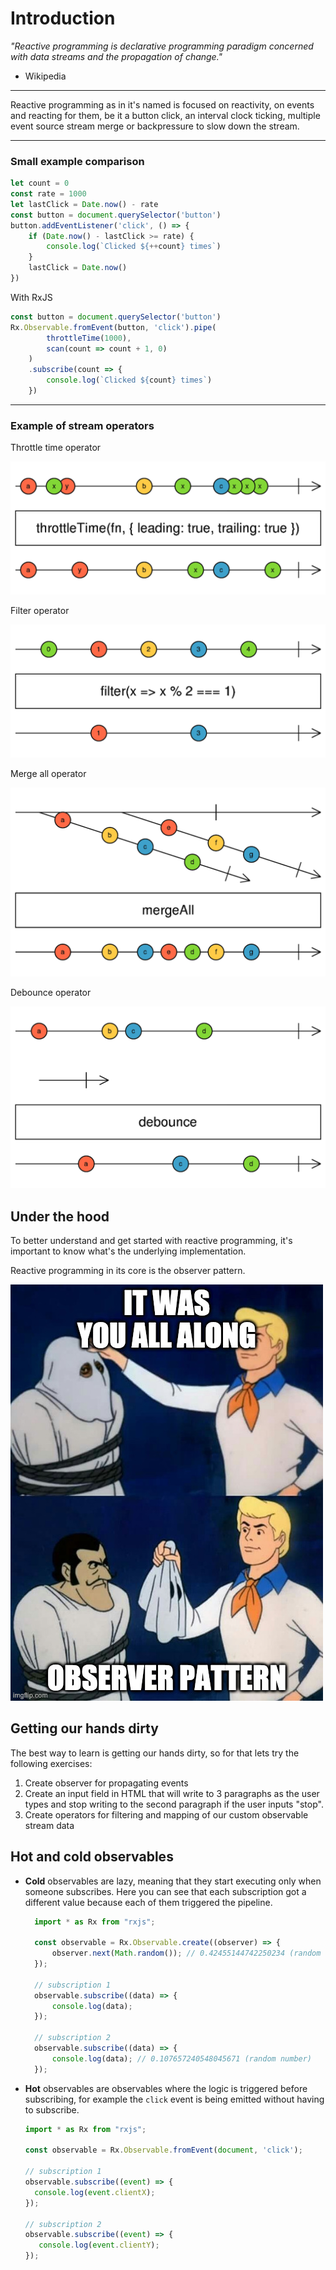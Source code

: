 # Introduction

_"Reactive programming is declarative programming paradigm concerned with data streams and the propagation of change."_

- Wikipedia

---

Reactive programming as in it's named is focused on reactivity, on events and reacting for them, be it a button click,
an interval clock ticking, multiple event source stream merge or backpressure to slow down the stream.

---

### Small example comparison

```javascript
let count = 0
const rate = 1000
let lastClick = Date.now() - rate
const button = document.querySelector('button')
button.addEventListener('click', () => {
    if (Date.now() - lastClick >= rate) {
        console.log(`Clicked ${++count} times`)
    }
    lastClick = Date.now()
})
```

With RxJS

```javascript
const button = document.querySelector('button')
Rx.Observable.fromEvent(button, 'click').pipe(
        throttleTime(1000),
        scan(count => count + 1, 0)
    )
    .subscribe(count => {
        console.log(`Clicked ${count} times`)
    })
```

---

### Example of stream operators

Throttle time operator

![Throttle time operator](assets/throttleTime.png)

Filter operator

![Filter operator](assets/filter.png)

Merge all operator

![Merge all operator](assets/mergeAll.png)

Debounce operator

![Debounce operator](assets/debounce.png)

## Under the hood

To better understand and get started with reactive programming, it's important to know what's the underlying
implementation.

Reactive programming in its core is the observer pattern.

![Under the hood](./assets/observer_pattern.jpg)

## Getting our hands dirty

The best way to learn is getting our hands dirty, so for that lets try the following exercises:

1. Create observer for propagating events
2. Create an input field in HTML that will write to 3 paragraphs as the user types and stop writing to the second
   paragraph if the user inputs "stop".
3. Create operators for filtering and mapping of our custom observable stream data

## Hot and cold observables

- **Cold** observables are lazy, meaning that they start executing only when someone subscribes. Here you can see that
  each subscription got a different value because each of them triggered the pipeline.
  ```javascript
    import * as Rx from "rxjs";
   
    const observable = Rx.Observable.create((observer) => {
        observer.next(Math.random()); // 0.42455144742250234 (random number)
    });
   
    // subscription 1
    observable.subscribe((data) => {
        console.log(data);
    });
   
    // subscription 2
    observable.subscribe((data) => {
        console.log(data); // 0.107657240548045671 (random number)
    });
  ```
- **Hot** observables are observables where the logic is triggered before subscribing, for example the `click` event is
  being emitted without having to subscribe.
   ```javascript
   import * as Rx from "rxjs";
   
   const observable = Rx.Observable.fromEvent(document, 'click');
   
   // subscription 1
   observable.subscribe((event) => {
     console.log(event.clientX);
   });
   
   // subscription 2
   observable.subscribe((event) => {
      console.log(event.clientY);
   });
   ```
